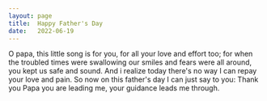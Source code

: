 ```yaml
---
layout: page
title:  Happy Father's Day
date:   2022-06-19
---
```


O papa,
this little song is for you,
for all your love and effort too;
for when the troubled times were swallowing our smiles
and fears were all around,
you kept us safe and sound.
And i realize today there's no way I can repay
your love and pain.
So now on this father's day I can just say to you:
Thank you Papa you are leading me, 
your guidance leads me through. 

